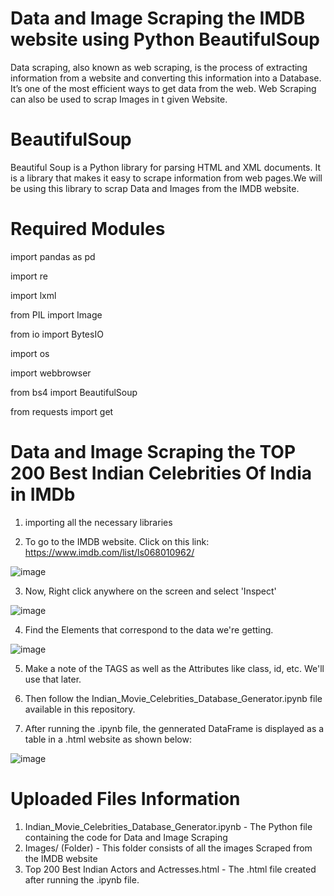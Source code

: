# Data and Image Scraping the IMDB website using Python BeautifulSoup 
Data scraping, also known as web scraping, is the process of extracting information from a website and converting this information into
a Database. It’s one of the most efficient ways to get data from the web. 
Web Scraping can also be used to scrap Images in t given Website.

# BeautifulSoup
Beautiful Soup is a Python library for parsing HTML and XML documents. It is a library that makes it easy to scrape information from web pages.We will be using this library to scrap Data and Images from the IMDB website.

# Required Modules
import pandas as pd

import re

import lxml

from PIL import Image

from io import BytesIO

import os

import webbrowser

from bs4 import BeautifulSoup

from requests import get

# Data and Image Scraping the TOP 200 Best Indian Celebrities Of India in IMDb

1. importing all the necessary libraries

2. To go to the IMDB website. Click on this link: https://www.imdb.com/list/ls068010962/

![image](https://user-images.githubusercontent.com/54140890/80499110-2fe12d80-898a-11ea-9c59-3ff71607dfb3.png)

3. Now, Right click anywhere on the screen and select 'Inspect' 

![image](https://user-images.githubusercontent.com/54140890/80498910-eb559200-8989-11ea-9b00-82536c499a78.png)

4. Find the Elements that correspond to the data we're getting.

![image](https://user-images.githubusercontent.com/54140890/80499002-0f18d800-898a-11ea-95f4-d93d9f736973.png)

5. Make a note of the TAGS as well as the Attributes like class, id, etc. We'll use that later.

6. Then follow the Indian_Movie_Celebrities_Database_Generator.ipynb file available in this repository.

7. After running the .ipynb file, the gennerated DataFrame is displayed as a table in a .html website as shown below:

![image](https://user-images.githubusercontent.com/54140890/80499673-e80ed600-898a-11ea-8e8b-f79d2898c914.png)


# Uploaded Files Information
1. Indian_Movie_Celebrities_Database_Generator.ipynb - The Python file containing the code for Data and Image Scraping
2. Images/ (Folder) - This folder consists of all the images Scraped from the IMDB website
3. Top 200 Best Indian Actors and Actresses.html - The .html file created after running the .ipynb file.
